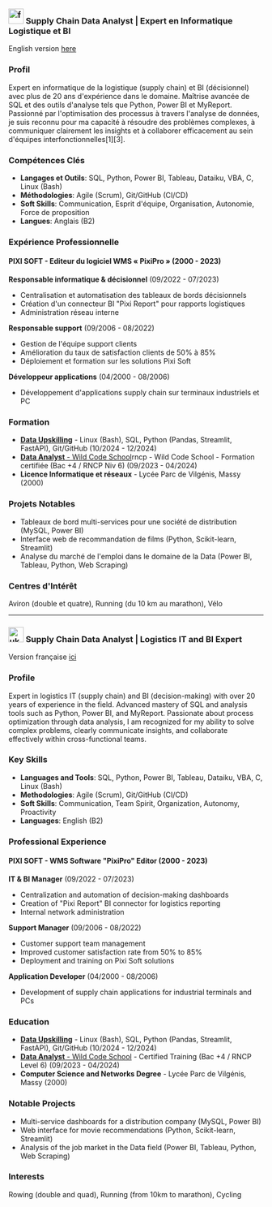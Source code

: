 ### <img alt="fr flag" src="https://github.com/user-attachments/assets/f64a68e5-b499-45f2-98c4-d289ecf013b8" width="30"> **Supply Chain Data Analyst | Expert en Informatique Logistique et BI**
English version [here](#supply-chain-data-analyst--logistics-it-and-bi-expert)

### Profil

Expert en informatique de la logistique (supply chain) et BI (décisionnel) avec plus de 20 ans d'expérience dans le domaine. Maîtrise avancée de SQL et des outils d'analyse tels que Python, Power BI et MyReport. Passionné par l'optimisation des processus à travers l'analyse de données, je suis reconnu pour ma capacité à résoudre des problèmes complexes, à communiquer clairement les insights et à collaborer efficacement au sein d'équipes interfonctionnelles[1][3].

### Compétences Clés

- **Langages et Outils**: SQL, Python, Power BI, Tableau, Dataiku, VBA, C, Linux (Bash)
- **Méthodologies**: Agile (Scrum), Git/GitHub (CI/CD)
- **Soft Skills**: Communication, Esprit d'équipe, Organisation, Autonomie, Force de proposition
- **Langues**: Anglais (B2)

### Expérience Professionnelle

#### PIXI SOFT - Editeur du logiciel WMS « PixiPro » (2000 - 2023)

**Responsable informatique & décisionnel** (09/2022 - 07/2023)
- Centralisation et automatisation des tableaux de bords décisionnels
- Création d'un connecteur BI "Pixi Report" pour rapports logistiques
- Administration réseau interne

**Responsable support** (09/2006 - 08/2022)
- Gestion de l'équipe support clients
- Amélioration du taux de satisfaction clients de 50% à 85%
- Déploiement et formation sur les solutions Pixi Soft

**Développeur applications** (04/2000 - 08/2006)
- Développement d'applications supply chain sur terminaux industriels et PC

### Formation

- [**Data Upskilling**](https://benjamin-dubreu.systeme.io/school/course/data-upskilling) - Linux (Bash), SQL, Python (Pandas, Streamlit, FastAPI), Git/GitHub (10/2024 - 12/2024)
- [**Data Analyst** - Wild Code School](https://www.wildcodeschool.com/fr-fr/formation-data-analyst)rncp - Wild Code School - Formation certifiée (Bac +4 / RNCP Niv 6) (09/2023 - 04/2024)
- **Licence Informatique et réseaux** - Lycée Parc de Vilgénis, Massy (2000)

### Projets Notables

- Tableaux de bord multi-services pour une société de distribution (MySQL, Power BI)
- Interface web de recommandation de films (Python, Scikit-learn, Streamlit)
- Analyse du marché de l'emploi dans le domaine de la Data (Power BI, Tableau, Python, Web Scraping)

### Centres d'Intérêt

Aviron (double et quatre), Running (du 10 km au marathon), Vélo

---

### <img alt="uk flag" src="https://github.com/user-attachments/assets/a0dd624b-be3b-47a0-98a1-6fb56bca177c" width="30"> **Supply Chain Data Analyst | Logistics IT and BI Expert**
Version française [ici](#supply-chain-data-analyst--expert-en-informatique-logistique-et-bi)

### Profile

Expert in logistics IT (supply chain) and BI (decision-making) with over 20 years of experience in the field. Advanced mastery of SQL and analysis tools such as Python, Power BI, and MyReport. Passionate about process optimization through data analysis, I am recognized for my ability to solve complex problems, clearly communicate insights, and collaborate effectively within cross-functional teams.

### Key Skills

- **Languages and Tools**: SQL, Python, Power BI, Tableau, Dataiku, VBA, C, Linux (Bash)
- **Methodologies**: Agile (Scrum), Git/GitHub (CI/CD)
- **Soft Skills**: Communication, Team Spirit, Organization, Autonomy, Proactivity
- **Languages**: English (B2)

### Professional Experience

#### PIXI SOFT - WMS Software "PixiPro" Editor (2000 - 2023)

**IT & BI Manager** (09/2022 - 07/2023)
- Centralization and automation of decision-making dashboards
- Creation of "Pixi Report" BI connector for logistics reporting
- Internal network administration

**Support Manager** (09/2006 - 08/2022)
- Customer support team management
- Improved customer satisfaction rate from 50% to 85%
- Deployment and training on Pixi Soft solutions

**Application Developer** (04/2000 - 08/2006)
- Development of supply chain applications for industrial terminals and PCs

### Education

- [**Data Upskilling**](https://benjamin-dubreu.systeme.io/school/course/data-upskilling) - Linux (Bash), SQL, Python (Pandas, Streamlit, FastAPI), Git/GitHub (10/2024 - 12/2024)
- [**Data Analyst** - Wild Code School](https://www.wildcodeschool.com/fr-fr/formation-data-analyst) - Certified Training (Bac +4 / RNCP Level 6) (09/2023 - 04/2024)
- **Computer Science and Networks Degree** - Lycée Parc de Vilgénis, Massy (2000)

### Notable Projects

- Multi-service dashboards for a distribution company (MySQL, Power BI)
- Web interface for movie recommendations (Python, Scikit-learn, Streamlit)
- Analysis of the job market in the Data field (Power BI, Tableau, Python, Web Scraping)

### Interests

Rowing (double and quad), Running (from 10km to marathon), Cycling

